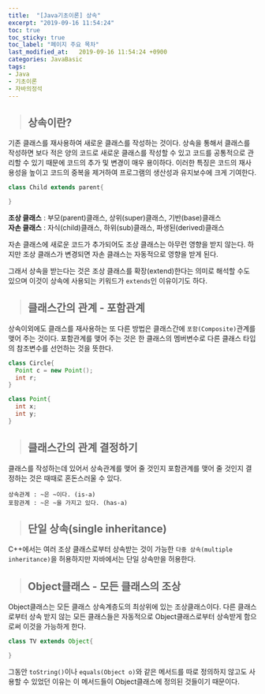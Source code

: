 ```yaml
---
title:  "[Java기초이론] 상속"
excerpt: "2019-09-16 11:54:24"
toc: true
toc_sticky: true
toc_label: "페이지 주요 목차"
last_modified_at:   2019-09-16 11:54:24 +0900
categories: JavaBasic
tags:
- Java
- 기초이론
- 자바의정석
---
```


>## 상속이란?

기존 클래스를 재사용하여 새로운 클래스를 작성하는 것이다. 상속을 통해서 클래스를 작성하면 보다 적은 양의 코드로 새로운 클래스를 작성할 수 있고 코드를 공통적으로 관리할 수 있기 때문에 코드의 추가 및 변경이 매우 용이하다.
이러한 특징은 코드의 재사용성을 높이고 코드의 중복을 제거하여 프로그램의 생산성과 유지보수에 크게 기여한다.


```java
class Child extends parent{

}
```

**조상 클래스** : 부모(parent)클래스, 상위(super)클래스, 기반(base)클래스  
**자손 클래스** : 자식(child)클래스, 하위(sub)클래스, 파생된(derived)클래스  


자손 클래스에 새로운 코드가 추가되어도 조상 클래스는 아무런 영향을 받지 않는다. 하지만 조상 클래스가 변경되면 자손 클래스는 자동적으로 영향을 받게 된다.

그래서 상속을 받는다는 것은 조상 클래스를 확장(extend)한다는 의미로 해석할 수도 있으며 이것이 상속에 사용되는 키워드가 `extends`인 이유이기도 하다.


>## 클래스간의 관계 - 포함관계

상속이외에도 클래스를 재사용하는 또 다른 방법은 클래스간에 `포함(Composite)`관계를 맺어 주는 것이다. 포함관계를 맺어 주는 것은 한 클래스의 멤버변수로 다른 클래스 타입의 참조변수를 선언하는 것을 뜻한다.

```java
class Circle{
  Point c = new Point();
  int r;
}

class Point{
  int x;
  int y;
}
```


>## 클래스간의 관계 결정하기

클래스를 작성하는데 있어서 상속관계를 맺어 줄 것인지 포함관계를 맺어 줄 것인지 결정하는 것은 때때로 혼돈스러울 수 있다.
```
상속관계 : ~은 ~이다. (is-a)
포함관계 : ~은 ~을 가지고 있다. (has-a)
```


>## 단일 상속(single inheritance)

C++에서는 여러 조상 클래스로부터 상속받는 것이 가능한 `다중 상속(multiple inheritance)`을 허용하지만 자바에서는 단일 상속만을 허용한다.


>## Object클래스 - 모든 클래스의 조상

Object클래스는 모든 클래스 상속계층도의 최상위에 있는 조상클래스이다. 다른 클래스로부터 상속 받지 않는 모든 클래스들은 자동적으로 Object클래스로부터 상속받게 함으로써 이것을 가능하게 한다.

```java
class TV extends Object{

}
```

그동안 `toString()`이나 `equals(Object o)`와 같은 메서드를 따로 정의하지 않고도 사용할 수 있었던 이유는 이 메서드들이 Object클래스에 정의된 것들이기 때문이다.
